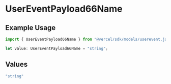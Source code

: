 # UserEventPayload66Name

## Example Usage

```typescript
import { UserEventPayload66Name } from "@vercel/sdk/models/userevent.js";

let value: UserEventPayload66Name = "string";
```

## Values

```typescript
"string"
```